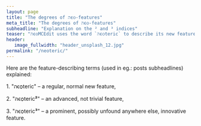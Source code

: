 ```yaml
---
layout: page
title: "The degrees of הϵѻ-features"
meta_title: "The degrees of הϵѻ-features"
subheadline: "Explanation on the ² and ³ indices"
teaser: "הϵѻMCEdit uses the word `הϵѻteric` to describe its new features, which are sometimes followed by an upper index ² or ³. What is their meaning?"
header:
   image_fullwidth: "header_unsplash_12.jpg"
permalink: "/neoteric/"
---
```


<p>
Here are the feature-describing terms (used in eg.:
posts subheadlines) explained:
<p>
1. "הϵѻteric" – a regular, normal new feature,
</p>
<p>
2. "הϵѻteric<b>²</b>" – an advanced, not trivial feature,
</p>
<p>
3. "הϵѻteric<b>³</b>" – a prominent, possibly unfound 
anywhere else, innovative feature.
</p>


